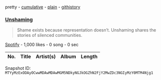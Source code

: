 pretty - [cumulative](/playlists/cumulative/37i9dQZF1DWWGquR9lelQD.md) - [plain](/playlists/plain/37i9dQZF1DWWGquR9lelQD) - [githistory](https://github.githistory.xyz/mackorone/spotify-playlist-archive/blob/main/playlists/plain/37i9dQZF1DWWGquR9lelQD)

### [Unshaming](https://open.spotify.com/playlist/37i9dQZF1DWWGquR9lelQD)

> Shame exists because representation doesn’t\. Unshaming shares the stories of silenced communities.

[Spotify](https://open.spotify.com/user/spotify) - 1,000 likes - 0 song - 0 sec

| No. | Title | Artist(s) | Album | Length |
|---|---|---|---|---|

Snapshot ID: `MTYyMzExODAyOCwwMDAwMDAwMGM5NDkyNGJkOGZhN2FjY2MwZDc3NGIyMzY0MTM4Njg1`
